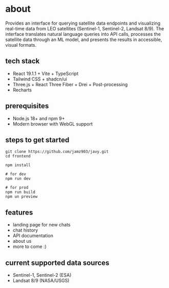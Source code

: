 # about

Provides an interface for querying satellite data endpoints and visualizing real-time data from LEO satellites (Sentinel-1, Sentinel-2, Landsat 8/9). The interface translates natural language queries into API calls, processes the satellite data through an ML model, and presents the results in accessible, visual formats.

## tech stack

- React 19.1.1 + Vite + TypeScript
- Tailwind CSS + shadcn/ui
- Three.js + React Three Fiber + Drei + Post-processing
- Recharts

## prerequisites

- Node.js 18+ and npm 9+
- Modern browser with WebGL support

## steps to get started

```
git clone https://github.com/jamz903/javy.git
cd frontend

npm install

# for dev
npm run dev

# for prod
npm run build
npm un preview
```

## features

- landing page for new chats
- chat history
- API documentation
- about us
- more to come :)

## current supported data sources

- Sentinel-1, Sentinel-2 (ESA)
- Landsat 8/9 (NASA/USGS)
